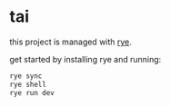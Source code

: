 # tai

this project is managed with [rye](https://rye-up.com).

get started by installing rye and running:

```sh
rye sync
rye shell
rye run dev
```
